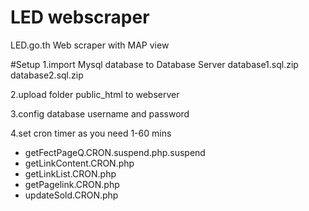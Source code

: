 # LED webscraper
LED.go.th Web scraper with MAP view

#Setup
1.import Mysql database to Database Server 
database1.sql.zip
database2.sql.zip

2.upload folder public_html to webserver

3.config database username and password

4.set cron timer as you need 1-60 mins
 - getFectPageQ.CRON.suspend.php.suspend
 - getLinkContent.CRON.php
 - getLinkList.CRON.php
 - getPagelink.CRON.php
 - updateSold.CRON.php
